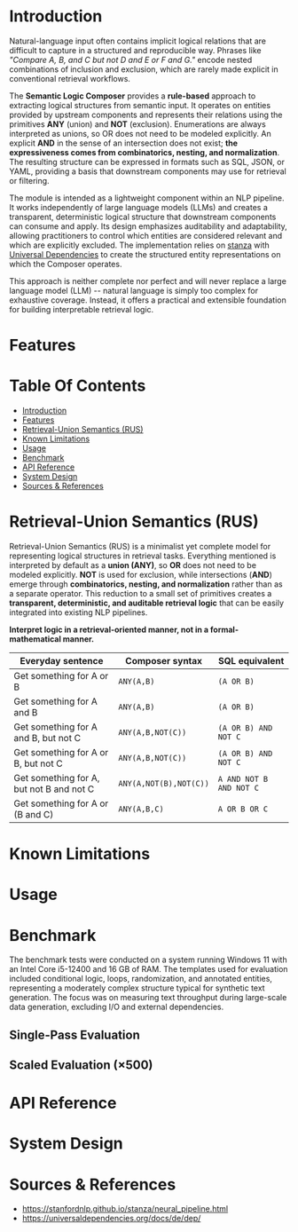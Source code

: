 # Introduction

Natural-language input often contains implicit logical relations that are
difficult to capture in a structured and reproducible way. Phrases like
_"Compare A, B, and C but not D and E or F and G."_ encode nested combinations
of inclusion and exclusion, which are rarely made explicit in conventional
retrieval workflows.

The __Semantic Logic Composer__ provides a __rule-based__ approach to extracting
logical structures from semantic input. It operates on entities provided by
upstream components and represents their relations using the primitives __ANY__
(union) and __NOT__ (exclusion). Enumerations are always interpreted as unions,
so OR does not need to be modeled explicitly. An explicit __AND__ in the sense
of an intersection does not exist; __the expressiveness comes from combinatorics,
nesting, and normalization__. The resulting structure can be expressed in formats
such as SQL, JSON, or YAML, providing a basis that downstream components may use
for retrieval or filtering.

The module is intended as a lightweight component within an NLP pipeline. It
works independently of large language models (LLMs) and creates a transparent,
deterministic logical structure that downstream components can consume and
apply. Its design emphasizes auditability and adaptability, allowing
practitioners to control which entities are considered relevant and which are
explicitly excluded. The implementation relies on [stanza](
    https://stanfordnlp.github.io/stanza/) with [Universal Dependencies](
https://universaldependencies.org/) to create the structured entity
representations on which the Composer operates.

This approach is neither complete nor perfect and will never replace a large
language model (LLM) -- natural language is simply too complex for exhaustive
coverage. Instead, it offers a practical and extensible foundation for building
interpretable retrieval logic.

# Features

# Table Of Contents

- [Introduction](#introduction)
- [Features](#features)
- [Retrieval-Union Semantics (RUS)](#retrieval-union-semantics-rus)
- [Known Limitations](#known-limitations)
- [Usage](#usage)
- [Benchmark](#benchmark)
- [API Reference](#api-reference)
- [System Design](#system-design)
- [Sources & References](#sources--references)

# Retrieval-Union Semantics (RUS)

Retrieval-Union Semantics (RUS) is a minimalist yet complete model for
representing logical structures in retrieval tasks. Everything mentioned is
interpreted by default as a __union (ANY)__, so __OR__ does not need to be
modeled explicitly. __NOT__ is used for exclusion, while intersections (__AND__)
emerge through __combinatorics, nesting, and normalization__ rather than as a
separate operator. This reduction to a small set of primitives creates a
__transparent, deterministic, and auditable retrieval logic__ that can be easily
integrated into existing NLP pipelines.

__Interpret logic in a retrieval-oriented manner, not in a formal-mathematical
manner.__

| Everyday sentence                        | Composer syntax        | SQL equivalent          |
|------------------------------------------|------------------------|-------------------------|
| Get something for A or B                 | `ANY(A,B)`             | `(A OR B)`              |
| Get something for A and B                | `ANY(A,B)`             | `(A OR B)`              |
| Get something for A and B, but not C     | `ANY(A,B,NOT(C))`      | `(A OR B) AND NOT C`    |
| Get something for A or B, but not C      | `ANY(A,B,NOT(C))`      | `(A OR B) AND NOT C`    |
| Get something for A, but not B and not C | `ANY(A,NOT(B),NOT(C))` | `A AND NOT B AND NOT C` |
| Get something for A or (B and C)         | `ANY(A,B,C)`           | `A OR B OR C`           |

# Known Limitations

# Usage

# Benchmark

The benchmark tests were conducted on a system running Windows 11 with an Intel
Core i5-12400 and 16 GB of RAM. The templates used for evaluation included
conditional logic, loops, randomization, and annotated entities, representing a
moderately complex structure typical for synthetic text generation. The focus
was on measuring text throughput during large-scale data generation, excluding
I/O and external dependencies.

## Single-Pass Evaluation

## Scaled Evaluation (&times;500)

# API Reference

# System Design

# Sources & References
- https://stanfordnlp.github.io/stanza/neural_pipeline.html
- https://universaldependencies.org/docs/de/dep/
